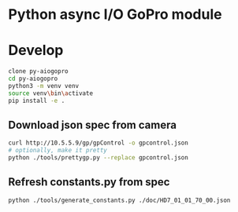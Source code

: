 Python async I/O GoPro module
=============================



# Develop
```bash
clone py-aiogopro
cd py-aiogopro
python3 -m venv venv
source venv\bin\activate
pip install -e .
```

## Download json spec from camera
```bash
curl http://10.5.5.9/gp/gpControl -o gpcontrol.json
# optionally, make it pretty
python ./tools/prettygp.py --replace gpcontrol.json
```

## Refresh constants.py from spec
```bash
python ./tools/generate_constants.py ./doc/HD7_01_01_70_00.json
```